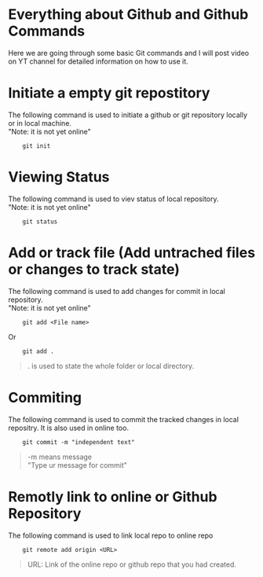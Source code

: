 # Everything about Github and Github Commands
Here we are going through some basic Git commands and I will post video on YT channel for detailed information on how to use it.

# Initiate a empty git repostitory
The following command is used to initiate a github or git repository locally or in local machine. <br> 
"Note: it is not yet online"

```console
    git init
```

# Viewing Status
The following command is used to viev status of local repository. <br> 
"Note: it is not yet online"

```console
    git status
```

# Add or track file (Add untrached files or changes to track state)
The following command is used to add changes for commit in local repository. <br> 
"Note: it is not yet online"

```console
    git add <File name>
```

Or

```console
    git add .
```
> . is used to state the whole folder or local directory.

# Commiting
The following command is used to commit the tracked changes in local repositry. It is also used in online too.

```console
    git commit -m "independent text"
```

> -m means message <br>
> "Type ur message for commit"

# Remotly link to online or Github Repository

The following command is used to link local repo to online repo

```console
    git remote add origin <URL>
```
> URL: Link of the online repo or github repo that you had created.


